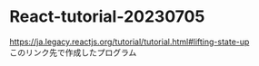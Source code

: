 # React-tutorial-20230705
https://ja.legacy.reactjs.org/tutorial/tutorial.html#lifting-state-up<br>
このリンク先で作成したプログラム
